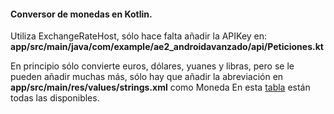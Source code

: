 #### Conversor de monedas en Kotlin.
Utiliza ExchangeRateHost, sólo hace falta añadir la APIKey en: **app/src/main/java/com/example/ae2_androidavanzado/api/Peticiones.kt**  

En principio sólo convierte euros, dólares, yuanes y libras, pero se le pueden añadir muchas más, sólo hay que añadir la abreviación en **app/src/main/res/values/strings.xml** como <item>Moneda</item>
En esta [tabla](monedas.html) están todas las disponibles. 

